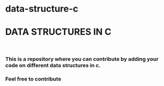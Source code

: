 # data-structure-c
<h1>DATA STRUCTURES IN C</h1></br>
<h3> This is a repository where you can contribute by adding your code on different data structures in c.</h3>
<h3> Feel free to contribute </h3>
